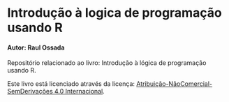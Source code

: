 # Introdução à logica de programação usando R

#### Autor: Raul Ossada

Repositório relacionado ao livro: Introdução à lógica de programação usando R.

Este livro está licenciado através da licença: [Atribuição-NãoComercial-SemDerivações 4.0 Internacional](http://creativecommons.org/licenses/by-nc-nd/4.0/).
